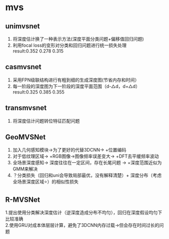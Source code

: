 # mvs
## unimvsnet
1. 将深度估计换了一种表示方法(深度平面分类问题+偏移值回归问题) 
2. 利用focal loss的变形对分类和回归问题进行统一损失处理  
result:0.352 0.278 0.315
## casmvsnet
1. 采用FPN级联结构进行有粗到细的生成深度图(节省内存和时间）
2. 每一阶段的深度图为下一阶段的深度平面范围（d-△d，d+△d）
result:0.325 0.385 0.355  
## transmvsnet 
1. 将深度估计问题转位特征匹配问题  
## GeoMVSNet 
1. 加入几何感知模块->为了更好的代替3DCNN-> +位置编码  
2. 对于低纹理区域-> +RGB图像->图像频率误差变大-> +DFT去平缓频率波动  
3. 全场景深度感知-> 深度往往在一定区间，存在长尾问题 -> +深度范围近似为GMM来解决  
4. ？分类损失（回归和uni会导致局部最优，没有解释清楚）+ 深度分布（考虑全场景深度区域⭐️）的相似性损失  
## R-MVSNet
1.提出使用分类解决深度估计（逆深度造成分布不均匀），回归在深度假设均匀下比较准确  
2.使用GRU对成本体层层计算，避免了3DCNN内存过载->但会存在时间过长的问题
